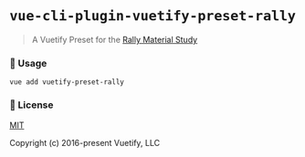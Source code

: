 # `vue-cli-plugin-vuetify-preset-rally`

> A Vuetify Preset for the [Rally Material Study](https://material.io/design/material-studies/rally.html)

### 🚀 Usage

```
vue add vuetify-preset-rally
```

### 📑 License
[MIT](http://opensource.org/licenses/MIT)

Copyright (c) 2016-present Vuetify, LLC
